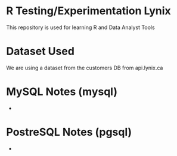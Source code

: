 # R Testing/Experimentation Lynix

This repository is used for learning R and Data Analyst Tools 

# Dataset Used
We are using a dataset from the customers DB from api.lynix.ca

# MySQL Notes (mysql)
-

# PostreSQL Notes (pgsql)
-
